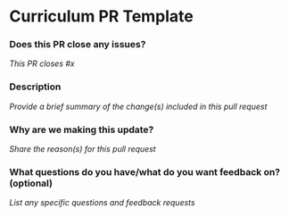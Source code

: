 # Curriculum PR Template

### Does this PR close any issues?
*This PR closes #x*

### Description

*Provide a brief summary of the change(s) included in this pull request*

### Why are we making this update?

*Share the reason(s) for this pull request*

### What questions do you have/what do you want feedback on? (optional)

*List any specific questions and feedback requests*
